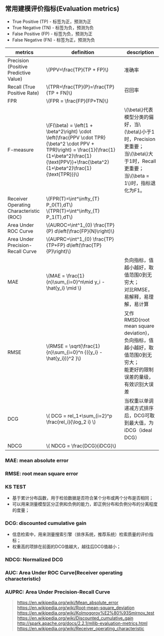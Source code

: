 ## 常用建模评价指标(Evaluation metrics)

* True Positive (TP) - 标签为正，预测为正
* True Negative (TN) - 标签为负，预测为负
* False Positive (FP) - 标签为负，预测为正
* False Negative (FN) - 标签为正，预测为负


|metrics|definition|description|
|-------|----------|-----------|
|Precision (Positive Predictive Value)|\\(PPV=\frac{TP}{TP + FP}\\)|准确率|
|Recall (True Positive Rate)|\\(TPR=\frac{TP}{P}=\frac{TP}{TP + FN}\\)|召回率|
|FPR|\\(FPR = \frac{FP}{FP+TN}\\)||
|F-measure|\\(F(\beta) = \left(1 + \beta^2\right) \cdot \left(\frac{PPV \cdot TPR}{\beta^2 \cdot PPV + TPR}\right) = \frac{1}{\frac{1}{1+\beta^2}\frac{1}{\text{PPV}}+\frac{\beta^2}{1+\beta^2}\frac{1}{\text{TPR}}}\\) | \\(\beta\\)代表模型分类的偏好，当\\(\beta\\)小于1时，Precision更重要；<br/>当\\(\beta\\)大于1时，Recall更重要；<br/>当\\(\beta = 1\\)时，指标退化为F1。|
|Receiver Operating Characteristic (ROC)|\\(FPR(T)=\int^\infty_{T} P_0(T)\,dT\\) <br/> \\(TPR(T)=\int^\infty_{T} P_1(T)\,dT\\)||
|Area Under ROC Curve|\\(AUROC=\int^1_{0} \frac{TP}{P} d\left(\frac{FP}{N}\right)\\)||
|Area Under Precision-Recall Curve	|\\(AUPRC=\int^1_{0} \frac{TP}{TP+FP} d\left(\frac{TP}{P}\right)\\)||
|MAE|\\(MAE = \frac{1}{n}\sum_{i=0}^n\mid y_i - \hat{y_i} \mid \\)|负向指标，值越小越好，取值范围0到无穷大；<br/>对比RMSE，易解释，易理解，易计算|
|RMSE|\\(RMSE = \sqrt{\frac{1}{n}\sum_{i=0}^n {\({y_i} - \hat{y_i}\)}^2 }\\)|又作RMSD(root mean square deviation)，负向指标，值越小越好，取值范围0到无穷大；<br/>能更好的限制误差的量级，有效识别大误差|
|DCG|\\( DCG = rel_1+\sum_{i=2}^p \frac{rel_i}{\log_2 i} \\)|当权重以单调递减方式排序后，DCG可取到最大值，为iDCG（ideal DCG）|
|NDCG|\\( NDCG = \frac{DCG}{iDCG}\\)| |

### MAE: mean absolute error

### RMSE: root mean square error

### KS TEST
- 基于累计分布函数，用于检验数据是否符合某个分布或两个分布是否相同；
- 可以用来测量模型区分正例和负例的能力，即正例分布和负例分布的分离程度的度量；

### DCG: discounted cumulative gain
- 信息检索中，用来测量搜索引擎（排序系统，推荐系统）检索质量的评价指标；
- 权重高的项排在前面的DCG值越大，越往后DCG值越小；


### NDCG: Normalized DCG 

### AUC: Area Under ROC Curve(Receiver operating characteristic)

### AUPRC: Area Under Precision-Recall Curve


> https://en.wikipedia.org/wiki/Mean_absolute_error
> https://en.wikipedia.org/wiki/Root-mean-square_deviation
> https://en.wikipedia.org/wiki/Kolmogorov%E2%80%93Smirnov_test
> https://en.wikipedia.org/wiki/Discounted_cumulative_gain
> http://spark.apache.org/docs/2.2.1/mllib-evaluation-metrics.html
> https://en.wikipedia.org/wiki/Receiver_operating_characteristic

<script type="text/javascript" src="http://cdn.mathjax.org/mathjax/latest/MathJax.js?config=default"></script>